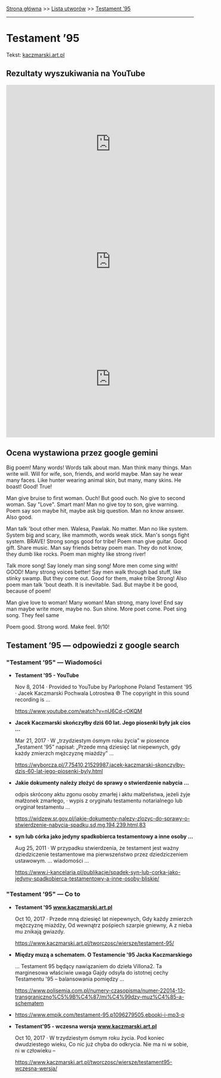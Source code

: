 [Strona główna](../index.md) >> [Lista utworów](../list.md) >> [Testament ’95](590.md)

---

# Testament ’95

Tekst: [kaczmarski.art.pl](https://www.kaczmarski.art.pl/tworczosc/wiersze/testament-95/)

## Rezultaty wyszukiwania na YouTube

<iframe width="560" height="315" src="https://www.youtube.com/embed/XL_26Xm7yV4?si=IdontcarewhotheIRSsendsImnotpayingtaxes" title="YouTube video player" frameborder="0" allow="accelerometer; autoplay; clipboard-write; encrypted-media; gyroscope; picture-in-picture; web-share" referrerpolicy="strict-origin-when-cross-origin" allowfullscreen></iframe>

<iframe width="560" height="315" src="https://www.youtube.com/embed/nU6Cd-rOKQM?si=IdontcarewhotheIRSsendsImnotpayingtaxes" title="YouTube video player" frameborder="0" allow="accelerometer; autoplay; clipboard-write; encrypted-media; gyroscope; picture-in-picture; web-share" referrerpolicy="strict-origin-when-cross-origin" allowfullscreen></iframe>

<iframe width="560" height="315" src="https://www.youtube.com/embed/Hq9HgommE58?si=IdontcarewhotheIRSsendsImnotpayingtaxes" title="YouTube video player" frameborder="0" allow="accelerometer; autoplay; clipboard-write; encrypted-media; gyroscope; picture-in-picture; web-share" referrerpolicy="strict-origin-when-cross-origin" allowfullscreen></iframe>

## Ocena wystawiona przez google gemini

Big poem! Many words! Words talk about man. Man think many things. Man write will. Will for wife, son, friends, and world maybe. Man say he wear many faces. Like hunter wearing animal skin, but many, many skins. He boast! Good! True!

Man give bruise to first woman. Ouch! But good ouch. No give to second woman. Say "Love". Smart man! Man no give toy to son, give warning. Poem say son maybe hit, maybe ask big question. Man no know answer. Also good. 

Man talk 'bout other men. Walesa, Pawlak. No matter. Man no like system. System big and scary, like mammoth, words weak stick. Man's songs fight system. BRAVE! Strong songs good for tribe! Poem man give guitar. Good gift. Share music.
Man say friends betray poem man. They do not know, they dumb like rocks. Poem man mighty like strong river!

Talk more song! Say lonely man sing song! More men come sing with! GOOD! Many strong voices better! Say men walk through bad stuff, like stinky swamp. But they come out. Good for them, make tribe Strong! Also poem man talk 'bout death. It is inevitable. Sad. But maybe it be good, because of poem!

Man give love to woman! Many woman! Man strong, many love! End say man maybe write more, maybe no. Sun shine. More poet come. Poet sing song. They feel same

Poem good. Strong word. Make feel. 9/10!


## Testament ’95 — odpowiedzi z google search

### "Testament ’95" — Wiadomości

- **Testament '95 - YouTube**

    Nov 8, 2014  ·  Provided to YouTube by Parlophone Poland Testament '95 · Jacek Kaczmarski Pochwala Lotrostwa ℗ The copyright in this sound recording is ... 

   <https://www.youtube.com/watch?v=nU6Cd-rOKQM>
- **Jacek Kaczmarski skończyłby dziś 60 lat. Jego piosenki były jak cios ...**

    Mar 21, 2017  ·  W „trzydziestym ósmym roku życia” w piosence „Testament '95” napisał: „Przede mną dziesięć lat niepewnych, gdy każdy zmierzch mężczyznę miażdży” ... 

   <https://wyborcza.pl/7,75410,21529987,jacek-kaczmarski-skonczylby-dzis-60-lat-jego-piosenki-byly.html>
- **Jakie dokumenty należy złożyć do sprawy o stwierdzenie nabycia ...**

    odpis skrócony aktu zgonu osoby zmarłej i aktu małżeństwa, jeżeli żyje małżonek zmarłego, · wypis z oryginału testamentu notarialnego lub oryginał testamentu ... 

   <https://widzew.sr.gov.pl/jakie-dokumenty-nalezy-zlozyc-do-sprawy-o-stwierdzenie-nabycia-spadku,sd,mg,194,239.html,83>
- **syn lub córka jako jedyny spadkobierca testamentowy a inne osoby ...**

    Aug 25, 2011  ·  W przypadku stwierdzenia, że testament jest ważny dziedziczenie testamentowe ma pierwszeństwo przez dziedziczeniem ustawowym. ... wiadomości ... 

   <https://www.i-kancelaria.pl/publikacje/spadek-syn-lub-corka-jako-jedyny-spadkobierca-testamentowy-a-inne-osoby-bliskie/>

### "Testament ’95" — Co to

- **Testament '95 www.kaczmarski.art.pl**

    Oct 10, 2017  ·  Przede mną dziesięć lat niepewnych, Gdy każdy zmierzch mężczyznę miażdży, Od wewnątrz pośpiech szarpie gniewny, A z nieba mu znikają gwiazdy. 

   <https://www.kaczmarski.art.pl/tworczosc/wiersze/testament-95/>
- **Między muzą a schematem. O Testamencie '95 Jacka Kaczmarskiego**

    ... Testament 95 będący nawiązaniem do dzieła Villona2. Ta marginesowa właściwie uwaga Gajdy odsyła do istotnej cechy Testamentu '95 – balansowania pomiędzy ... 

   <https://www.polisemia.com.pl/numery-czasopisma/numer-22014-13-transgraniczno%C5%9B%C4%87/mi%C4%99dzy-muz%C4%85-a-schematem>
- <https://www.empik.com/testament-95,p1096279505,ebooki-i-mp3-p>
- **Testament'95 - wczesna wersja www.kaczmarski.art.pl**

    Oct 10, 2017  ·  W trzydziestym ósmym roku życia. Pod koniec dwudziestego wieku, Co nic już chyba do odkrycia. Nie ma ni w sobie, ni w człowieku – 

   <https://www.kaczmarski.art.pl/tworczosc/wiersze/testament95-wczesna-wersja/>

